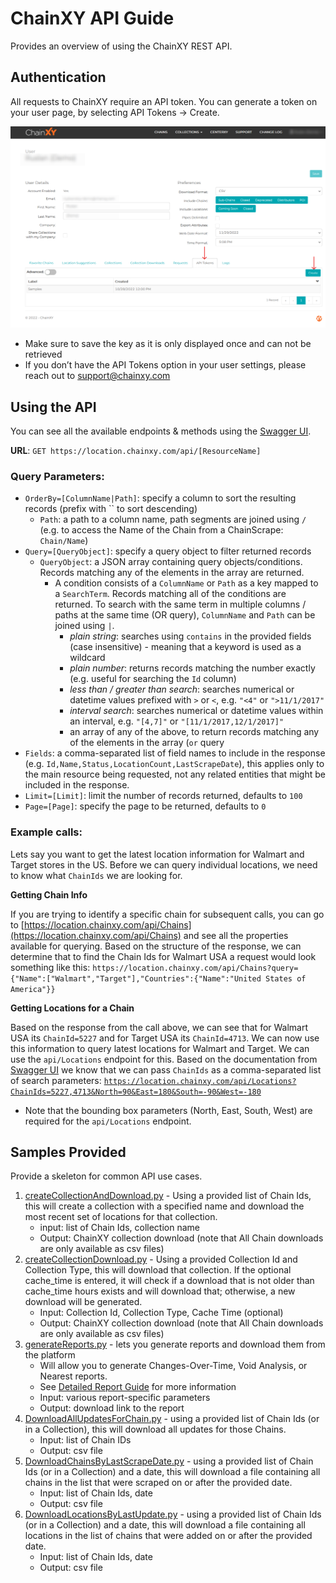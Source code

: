 # ChainXY API Guide

Provides an overview of using the ChainXY REST API.

## Authentication

All requests to ChainXY require an API token. You can generate a token on your user page, by selecting API Tokens → Create. 

![Generate API Key on the User's page](img/API_tokens.png)

- Make sure to save the key as it is only displayed once and can not be retrieved
- If you don’t have the API Tokens option in your user settings, please reach out to support@chainxy.com

## Using the API

You can see all the available endpoints & methods using the [Swagger UI](https://location.chainxy.com/swagger/ui/index).

**URL**: `GET https://location.chainxy.com/api/[ResourceName]`

### Query Parameters:

- `OrderBy=[ColumnName|Path]`: specify a column to sort the resulting records (prefix with `` to sort descending)
    - `Path`: a path to a column name, path segments are joined using `/` (e.g. to access the Name of the Chain from a ChainScrape: `Chain/Name`)
- `Query=[QueryObject]`: specify a query object to filter returned records
    - `QueryObject`: a JSON array containing query objects/conditions. Records matching any of the elements in the array are returned.
        - A condition consists of a `ColumnName` or `Path` as a key mapped to a `SearchTerm`. Records matching all of the conditions are returned. To search with the same term in multiple columns / paths at the same time (OR query), `ColumnName` and `Path` can be joined using `|`.
            - *plain string*: searches using `contains` in the provided fields (case insensitive) - meaning that a keyword is used as a wildcard
            - *plain number*: returns records matching the number exactly (e.g. useful for searching the `Id` column)
            - *less than / greater than search*: searches numerical or datetime values prefixed with `>` or `<`, e.g. `"<4"` or `">11/1/2017"`
            - *interval search*: searches numerical or datetime values within an interval, e.g. `"[4,7]"` or `"[11/1/2017,12/1/2017]"`
            - an array of any of the above, to return records matching any of the elements in the array (`or` query
- `Fields`: a comma-separated list of field names to include in the response (e.g. `Id,Name,Status,LocationCount,LastScrapeDate`), this applies only to the main resource being requested, not any related entities that might be included in the response.
- `Limit=[Limit]`: limit the number of records returned, defaults to `100`
- `Page=[Page]`: specify the page to be returned, defaults to `0`

### Example calls:

Lets say you want to get the latest location information for Walmart and Target stores in the US. Before we can query individual locations, we need to know what `ChainIds` we are looking for.

**Getting Chain Info**

If you are trying to identify a specific chain for subsequent calls, you can go to [https://location.chainxy.com/api/Chains](https://location.chainxy.com/api/Chains) and see all the properties available for querying. Based on the structure of the response, we can determine that to find the Chain Ids for Walmart USA a request would look something like this: `https://location.chainxy.com/api/Chains?query={"Name":["Walmart","Target"],"Countries":{"Name":"United States of America"}}`

**Getting Locations for a Chain**

Based on the response from the call above, we can see that for Walmart USA its `ChainId=5227`  and for Target USA its `ChainId=4713`. We can now use this information to query latest locations for Walmart and Target. We can use the `api/Locations` endpoint for this. Based on the documentation from [Swagger UI](https://location.chainxy.com/swagger/ui/index)  we know that we can pass `ChainIds` as a comma-separated list of search parameters: [`https://location.chainxy.com/api/Locations?ChainIds=5227,4713&North=90&East=180&South=-90&West=-180`](https://location.chainxy.com/api/Locations?ChainIds=5227,4713&North=90&East=180&South=-90&West=-180)

- Note that the bounding box parameters (North, East, South, West) are required for the `api/Locations` endpoint.

## Samples Provided

Provide a skeleton for common API use cases.

1. [createCollectionAndDownload.py](python/createCollectionAndDownload.py) - Using a provided list of Chain Ids, this will create a collection with a specified name and download the most recent set of locations for that collection.
    - input: list of Chain Ids, collection name
    - Output: ChainXY collection download (note that All Chain downloads are only available as csv files)
2. [createCollectionDownload.py](python/createCollectionDownload.py) - Using a provided Collection Id and Collection Type, this will download that collection. If the optional cache_time is entered, it will check if a download that is not older than cache_time hours exists and will download that; otherwise, a new download will be generated.
    - Input: Collection Id, Collection Type, Cache Time (optional)
    - Output: ChainXY collection download (note that All Chain downloads are only available as csv files)
3. [generateReports.py](python/generateReports.py) - lets you generate reports and download them from the platform
    - Will allow you to generate Changes-Over-Time, Void Analysis, or Nearest reports.
    - See [Detailed Report Guide](https://chainxy-files.s3.us-west-2.amazonaws.com/docs/ChainXY+Detailed+Report+Guide.2022.pdf) for more information
    - Input: various report-specific parameters
    - Output: download link to the report
4. [DownloadAllUpdatesForChain.py](python/DownloadAllUpdatesForChain.py) - using a provided list of Chain Ids (or in a Collection), this will download all updates for those Chains.
    - Input: list of Chain IDs
    - Output: csv file
5. [DownloadChainsByLastScrapeDate.py](python/DownloadChainsByLastScrapeDate.py) - using a provided list of Chain Ids (or in a Collection) and a date, this will download a file containing all chains in the list that were scraped on or after the provided date.
    - Input: list of Chain Ids, date
    - Output: csv file
6. [DownloadLocationsByLastUpdate.py](python/DownloadLocationsByLastUpdate.py) - using a provided list of Chain Ids (or in a Collection) and a date, this will download a file containing all locations in the list of chains that were added on or after the provided date.
    - Input: list of Chain Ids, date
    - Output: csv file
